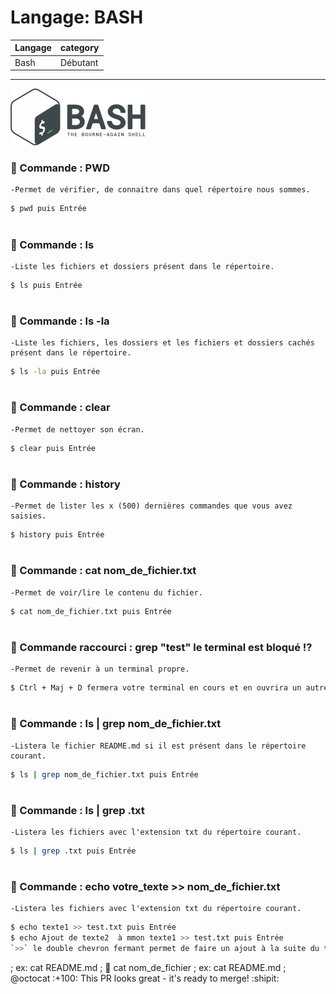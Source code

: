 # Langage: BASH

| Langage  | category |
| ------------- | ------------- |
| Bash  | Débutant  |

***


![Langage: BASH](Gnu-bash-logo.svg.png)

### 📢 Commande : PWD
    -Permet de vérifier, de connaitre dans quel répertoire nous sommes.
```bash
$ pwd puis Entrée
```
#
### 📢 Commande : ls
    -Liste les fichiers et dossiers présent dans le répertoire.
```bash
$ ls puis Entrée
```
#
### 📢 Commande : ls -la
    -Liste les fichiers, les dossiers et les fichiers et dossiers cachés présent dans le répertoire.
```bash
$ ls -la puis Entrée
```
#
### 📢 Commande : clear
    -Permet de nettoyer son écran.
```bash
$ clear puis Entrée
```
#
### 📢 Commande : history
    -Permet de lister les x (500) dernières commandes que vous avez saisies.
```bash
$ history puis Entrée
```
#
### 📢 Commande : cat nom_de_fichier.txt
    -Permet de voir/lire le contenu du fichier.
```bash
$ cat nom_de_fichier.txt puis Entrée
```



#
### 📢 Commande raccourci : grep "test" le terminal est bloqué !?
    -Permet de revenir à un terminal propre.
```bash
$ Ctrl + Maj + D fermera votre terminal en cours et en ouvrira un autre. Faites un  `pwd` pour savoir dans quel répertoire vous êtes.
```

#
### 📢 Commande : ls | grep nom_de_fichier.txt
    -Listera le fichier README.md si il est présent dans le répertoire courant.
```bash
$ ls | grep nom_de_fichier.txt puis Entrée
```

#
### 📢 Commande : ls | grep .txt
    -Listera les fichiers avec l'extension txt du répertoire courant.
```bash
$ ls | grep .txt puis Entrée
```

#
### 📢 Commande : echo votre_texte >> nom_de_fichier.txt
    -Listera les fichiers avec l'extension txt du répertoire courant.
```bash
$ echo texte1 >> test.txt puis Entrée
$ echo Ajout de texte2  à mmon texte1 >> test.txt puis Entrée
`>>` le double chevron fermant permet de faire un ajout à la suite du texte1 déjà existant -> cf 'append'
```

; ex: cat README.md
; 📢 cat nom_de_fichier
; ex: cat README.md
; @octocat :+100: This PR looks great - it's ready to merge! :shipit:
